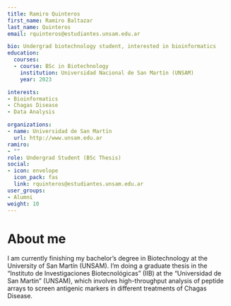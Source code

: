```yaml
---
title: Ramiro Quinteros 
first_name: Ramiro Baltazar
last_name: Quinteros
email: rquinteros@estudiantes.unsam.edu.ar

bio: Undergrad biotechnology student, interested in bioinformatics
education:
  courses:
  - course: BSc in Biotechnology
    institution: Universidad Nacional de San Martín (UNSAM)
    year: 2023

interests:
- Bioinformatics
- Chagas Disease
- Data Analysis

organizations:
- name: Universidad de San Martín
  url: http://www.unsam.edu.ar
ramiro:
- ""
role: Undergrad Student (BSc Thesis)
social:
- icon: envelope
  icon_pack: fas
  link: rquinteros@estudiantes.unsam.edu.ar
user_groups:
- Alumni
weight: 10
---
```

# About me
I am currently finishing my bachelor’s degree in Biotechnology at the University of San Martín (UNSAM). 
I’m doing a graduate thesis in the “Instituto de Investigaciones Biotecnológicas” (IIB) at the “Universidad de San Martín” (UNSAM), which involves high-throughput analysis of peptide arrays to screen antigenic markers in different treatments of Chagas Disease.
